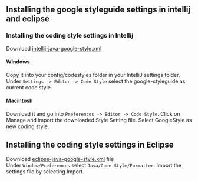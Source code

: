 
## Installing the google styleguide settings in intellij and eclipse

### Installing the coding style settings in Intellij

Download [intellij-java-google-style.xml](intellij-java-google-style.xml)  

#### Windows

Copy it into your config/codestyles folder in your IntelliJ settings folder. 
Under `Settings -> Editor -> Code Style` select the google-styleguide as current code style.

#### Macintosh

Download it and go into `Preferences -> Editor -> Code Style`. 
Click on Manage and import the downloaded Style Setting file. 
Select GoogleStyle as new coding style.

## Installing the coding style settings in Eclipse

Download  [eclipse-java-google-style.xml](eclipse-java-google-style.xml) file  
Under `Window/Preferences` select `Java/Code Style/Formatter`. 
Import the settings file by selecting Import.
